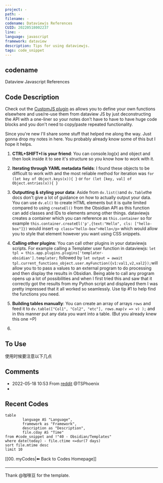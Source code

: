 ```yaml
---
project: -
path: -
filename: -
codename: Dataviewjs References
CUID: 20220518002237
line: -
language: javascript
framework: dataview
description: Tips for using dataviewjs.
tags: code_snippet
---
```



## codename
Dataview Javascript References
## Code Description
Check out the [CustomJS plugin](https://github.com/samlewis0602/obsidian-custom-js) as allows you to define your own functions elsewhere and use/re-use them from dataview JS by just deconstructing the API with a one-liner so your notes don't have to have to have huge code blocks and you don't need to copy/paste repeated functionality.

Since you're new I'll share some stuff that helped me along the way. Just gonna drop my notes in here. You probably already know some of this but I hope it helps.

1.  **CTRL+SHIFT+I is your friend**: You can console.log(x) and object and then look inside it to see it's structure so you know how to work with it.
    
2.  **Iterating through YAML metadata fields**: I found these objects to be difficult to work with and the most reliable method for iteration was `for (let key of Object.keys(x)){ }` or `for (let [key, val] of Object.entries(x)){ }`
    
3.  **Outputting & styling your data**: Aside from `dv.list()`and `dv.Table`the docs don't give a lot of guidance on how to actually output your data. You can use `dv.el()` to create HTML elements but it is quite limited compared to using `createEl()` from the Obsidian API as this function can add classes and IDs to elements among other things. dataviewjs creates a container which you can reference as `this.container` so for example `this.container.createEl('p',{text:"Hello", cls: ["hello-box"]})` would insert `<p class="hello-box">Hello</p>` which would allow you to style that element however you want using CSS snippets.
    
4.  **Calling other plugins**: You can call other plugins in your dataviewjs scripts. For example calling a Templater user function in dataviewjs: `let tpl = this.app.plugins.plugins['templater-obsidian'].templater;` followed by `let output = await tpl.current_functions_object.user.myFunction({v1:val1,v2,val2});`will allow you to to pass a values to an external program to do processing and then display the results in Obsidian. Being able to call any program opens up a lot of possibilities and when I first tried this and saw that it correctly got the results from my Python script and displayed them I was pretty impressed that it all worked so seamlessly. Use tip #1 to help find the functions you need.
    
5.  **Building tables manually**: You can create an array of arrays `rows` and feed it to `dv.table(["Col1", "Col2", "etc"], rows.map(v => v) );` and in this manner put any data you want into a table. (But you already knew this one =P)
6. 

## To Use
使用时候要注意以下几点

## Comments
- 2022-05-18 10:53 From [reddit](https://www.reddit.com/r/ObsidianMD/comments/ur3f7d/holy_hell_dataview/) @TSPhoenix
- 
## Recent Codes
```dataview
table
		language AS "Language",
 		framework as "Framework",
		description as "Description",
		file.cday AS "Time"
from #code_snippet and !"40 - Obsidian/Templates"
where date(today) - file.ctime <=dur(7 days)
sort file.mtime desc
limit 10
```

[[00. myCodes|⬅️ Back to Codes Homepage]]

---

Thank @咖啡豆 for the template. 